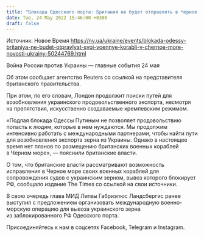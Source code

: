 ```yaml
---
title: "Блокада Одесского порта: Британия не будет отправлять в Черное море свои военные корабли"
date: Tue, 24 May 2022 15:46:00 +0300
draft: false
---
```

Источник: Новое Время https://nv.ua/ukraine/events/blokada-odessy-britaniya-ne-budet-otpravlyat-svoi-voennye-korabli-v-chernoe-more-novosti-ukrainy-50244769.html


Война России против Украины — главные события 24 мая

 Об этом сообщает агентство Reuters со ссылкой на представителя британского правительства.

При этом, по его словам, Лондон продолжит поиски путей для возобновления украинского продовольственного экспорта, несмотря на препятствия, искусственно создаваемые кремлевским режимом.

«Подлая блокада Одессы Путиным не позволяет продовольствию попасть к людям, которые в нем нуждаются. Мы продолжим интенсивно работать с международными партнерами, чтобы найти пути для возобновления экспорта зерна из Украины. Однако в настоящее время нет планов по размещению британских военных кораблей в Черном море», — пояснили британские власти.

О том, что британские власти рассматривают возможность исправления в Черное море своих военных кораблей для сопровождения судов с украинским зерном, вывоз которого блокирует РФ, сообщало издание The Times со ссылкой на свои источники.

В свою очередь глава МИД Литвы Габриэлюс Ландсбергис ранее выступил с предложением организовать международную военно-морскую операцию для вывоза украинского зерна из заблокированного РФ Одесского порта.

Присоединяйтесь к нам в соцсетях Facebook, Telegram и Instagram.
